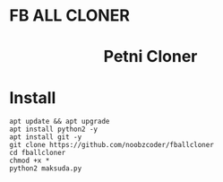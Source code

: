 # FB ALL CLONER
<h1 align="center">
  Petni Cloner
</h1>
</div>
<p align="center">




 # Install 
  ```
  apt update && apt upgrade 
  apt install python2 -y
  apt install git -y
  git clone https://github.com/noobzcoder/fballcloner
  cd fballcloner
  chmod +x *
  python2 maksuda.py
  ```
 
  
